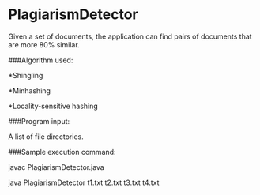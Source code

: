 # PlagiarismDetector
Given a set of documents, the application can find pairs of documents that are more 80% similar.


###Algorithm used:

*Shingling

*Minhashing

*Locality-sensitive hashing


###Program input:

A list of file directories.


###Sample execution command:

javac PlagiarismDetector.java

java PlagiarismDetector t1.txt t2.txt t3.txt t4.txt

